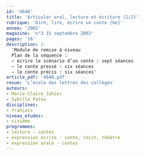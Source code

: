 ```yaml
---
id: '4648'
title: 'Articuler oral, lecture et écriture (1/2)'
rubrique: 'Dire, lire, écrire un conte [6e]'
annee: '2002'
magazine: 'n°3 15 septembre 2002'
pages: '16'
description: |-
  'Module de remise à niveau
  Plan de la séquence :
  – écrire le scénario d’un conte : sept séances
  – le conte pressé : six séances
  – le conte précis : six séances'
article_pdf: '4648.pdf'
revue: 'L’école des lettres des collèges'
auteurs:
- Marie-Claire Jahier
- Sybille Patou
disciplines:
- français
niveau_etudes:
- sixième
programmes:
- lecture - contes
- expression écrite - conte, récit, théâtre
- expression orale - contes
---
```


